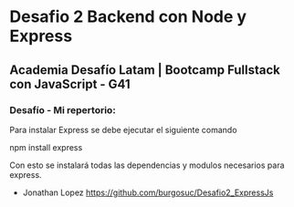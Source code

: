 # Desafio 2 Backend con Node y Express

## Academia Desafío Latam | Bootcamp Fullstack con JavaScript - G41

### Desafío - Mi repertorio:

Para instalar Express se debe ejecutar el siguiente comando

npm install express

Con esto se instalará todas las dependencias y modulos necesarios para express.

- Jonathan Lopez https://github.com/burgosuc/Desafio2_ExpressJs



